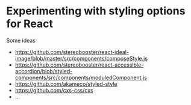 # Experimenting with styling options for React

Some ideas

- https://github.com/stereobooster/react-ideal-image/blob/master/src/components/composeStyle.js
- https://github.com/stereobooster/react-accessible-accordion/blob/styled-components/src/components/moduledComponent.js
- https://github.com/akameco/styled-style
- https://github.com/cxs-css/cxs
- ...


